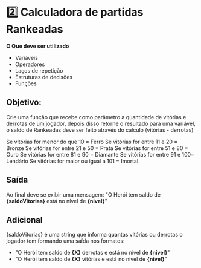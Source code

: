 # 2️⃣ Calculadora de partidas Rankeadas
**O Que deve ser utilizado**

- Variáveis
- Operadores
- Laços de repetição
- Estruturas de decisões
- Funções

## Objetivo:

Crie uma função que recebe como parâmetro a quantidade de vitórias e derrotas de um jogador,
depois disso retorne o resultado para uma variável, o saldo de Rankeadas deve ser feito através do calculo (vitórias - derrotas)

Se vitórias for menor do que 10 = Ferro
Se vitórias for entre 11 e 20 = Bronze
Se vitórias for entre 21 e 50 = Prata
Se vitórias for entre 51 e 80 = Ouro
Se vitórias for entre 81 e 90 = Diamante
Se vitórias for entre 91 e 100= Lendário
Se vitórias for maior ou igual a 101 = Imortal

## Saída

Ao final deve se exibir uma mensagem:
"O Herói tem saldo de **{saldoVitorias}** está no nível de **{nivel}**"


## Adicional

{saldoVitorias} é uma string que informa quantas vitórias ou derrotas o jogador tem formando uma saída nos formatos:

- "O Herói tem saldo de **{X}** derrotas e está no nível de **{nivel}**"
- "O Herói tem saldo de **{X}** vitórias e está no nível de **{nivel}**"